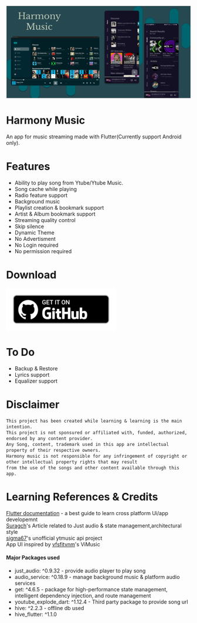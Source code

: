 <img src="https://github.com/anandnet/Harmony-Music/blob/main/cover.png" width="1200" >

# Harmony Music
An app for music streaming made with Flutter(Currently support Android only).

# Features
* Ability to play song from Ytube/Ytube Music.
* Song cache while playing
* Radio feature support
* Background music
* Playlist creation & bookmark support
* Artist & Album bookmark support
* Streaming quality control
* Skip silence
* Dynamic Theme
* No Advertisment
* No Login required
* No permission required

# Download
<a href="https://github.com/anandnet/Harmony-Music/releases/latest"><img src ="https://github.com/anandnet/Harmony-Music/blob/main/don_github.png" width = "300"></a>

# To Do
* Backup & Restore
* Lyrics support
* Equalizer support

# Disclaimer
```
This project has been created while learning & learning is the main intention.
This project is not sponsured or affiliated with, funded, authorized, endorsed by any content provider.
Any Song, content, trademark used in this app are intellectual property of their respective owners.
Harmony music is not responsible for any infringement of copyright or other intellectual property rights that may result
from the use of the songs and other content available through this app.
```

# Learning References & Credits
<a href = 'https://docs.flutter.dev/'>Flutter documentation</a> - a best guide to learn cross platform Ui/app developemnt<br/>
<a href = 'https://suragch.medium.com/'>Suragch</a>'s Article related to Just audio & state management,architectural style<br/>
<a href = 'https://github.com/sigma67'>sigma67</a>'s unofficial ytmusic api project<br/>
App UI inspired by <a href = 'https://github.com/vfsfitvnm'>vfsfitvnm</a>'s ViMusic<br/>

#### Major Packages used
* just_audio: ^0.9.32  -  provide audio player to play song  
* audio_service: ^0.18.9 - manage background music & platform audio services
* get: ^4.6.5 -  package for high-performance state management, intelligent dependency injection, and route management
* youtube_explode_dart: ^1.12.4 - Third party package to provide song url
* hive: ^2.2.3 - offline db used 
* hive_flutter: ^1.1.0


